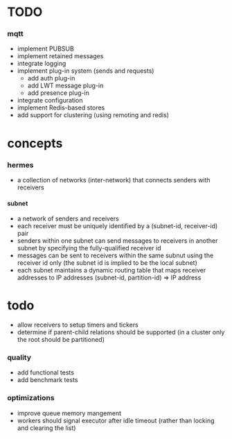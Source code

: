 # TODO
### mqtt
* implement PUBSUB
* implement retained messages
* integrate logging
* implement plug-in system (sends and requests)
    * add auth plug-in
    * add LWT message plug-in
    * add presence plug-in
* integrate configuration
* implement Redis-based stores
* add support for clustering (using remoting and redis)

# concepts
### hermes
- a collection of networks (inter-network) that connects senders with receivers

#### subnet
- a network of senders and receivers
- each receiver must be uniquely identified by a (subnet-id, receiver-id) pair
- senders within one subnet can send messages to receivers in another subnet by specifying the fully-qualified receiver id
- messages can be sent to receivers within the same subnut using the receiver id only (the subnet id is implied to be the local subnet)
- each subnet maintains a dynamic routing table that maps receiver addresses to IP addresses (subnet-id, partition-id) => IP address

# todo
- allow receivers to setup timers and tickers
- determine if parent-child relations should be supported (in a cluster only the root should be partitioned)

### quality
- add functional tests
- add benchmark tests

### optimizations
- improve queue memory mangement
- workers should signal executor after idle timeout (rather than locking and clearing the list)
